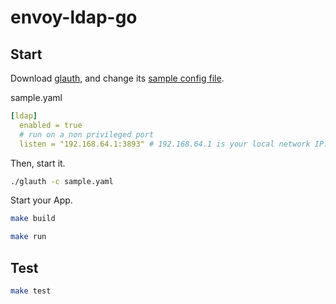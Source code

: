 # envoy-ldap-go

## Start

Download [glauth](https://github.com/glauth/glauth/releases), and change its [sample config file](https://github.com/glauth/glauth/blob/master/v2/sample-simple.cfg). 

sample.yaml

```yaml
[ldap]
  enabled = true
  # run on a non privileged port
  listen = "192.168.64.1:3893" # 192.168.64.1 is your local network IP. Please synchronize it with the envoy.yaml file.
```

Then, start it.

```bash
./glauth -c sample.yaml
```

Start your App.

```bash
make build
```

```bash
make run 
```

## Test

```bash
make test
```

